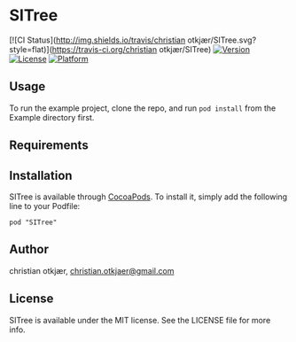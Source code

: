 # SITree

[![CI Status](http://img.shields.io/travis/christian otkjær/SITree.svg?style=flat)](https://travis-ci.org/christian otkjær/SITree)
[![Version](https://img.shields.io/cocoapods/v/SITree.svg?style=flat)](http://cocoadocs.org/docsets/SITree)
[![License](https://img.shields.io/cocoapods/l/SITree.svg?style=flat)](http://cocoadocs.org/docsets/SITree)
[![Platform](https://img.shields.io/cocoapods/p/SITree.svg?style=flat)](http://cocoadocs.org/docsets/SITree)

## Usage

To run the example project, clone the repo, and run `pod install` from the Example directory first.

## Requirements

## Installation

SITree is available through [CocoaPods](http://cocoapods.org). To install
it, simply add the following line to your Podfile:

    pod "SITree"

## Author

christian otkjær, christian.otkjaer@gmail.com

## License

SITree is available under the MIT license. See the LICENSE file for more info.


